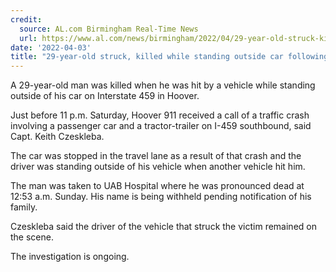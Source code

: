 ```yaml
---
credit:
  source: AL.com Birmingham Real-Time News
  url: https://www.al.com/news/birmingham/2022/04/29-year-old-struck-killed-while-standing-outside-car-following-crash-on-i-459-in-hoover.html
date: '2022-04-03'
title: "29-year-old struck, killed while standing outside car following crash on I-459 in Hoover"
---
```

A 29-year-old man was killed when he was hit by a vehicle while standing outside of his car on Interstate 459 in Hoover.

Just before 11 p.m. Saturday, Hoover 911 received a call of a traffic crash involving a passenger car and a tractor-trailer on I-459 southbound, said Capt. Keith Czeskleba.

The car was stopped in the travel lane as a result of that crash and the driver was standing outside of his vehicle when another vehicle hit him.

The man was taken to UAB Hospital where he was pronounced dead at 12:53 a.m. Sunday. His name is being withheld pending notification of his family.

Czeskleba said the driver of the vehicle that struck the victim remained on the scene.

The investigation is ongoing.
